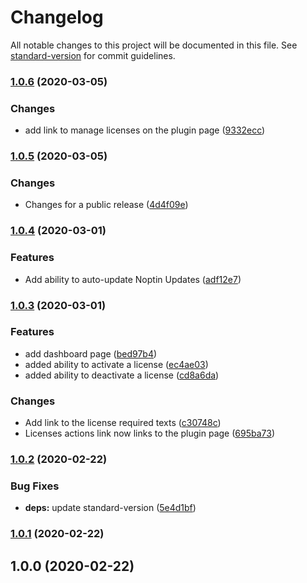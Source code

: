 # Changelog

All notable changes to this project will be documented in this file. See [standard-version](https://github.com/conventional-changelog/standard-version) for commit guidelines.

### [1.0.6](https://github.com/hizzle-co/noptin-updates/compare/v1.0.5...v1.0.6) (2020-03-05)


### Changes

* add link to manage licenses on the plugin page ([9332ecc](https://github.com/hizzle-co/noptin-updates/commit/9332ecc0ccfaa59edda5814abbafe98cee698a2c))

### [1.0.5](https://github.com/hizzle-co/noptin-updates/compare/v1.0.4...v1.0.5) (2020-03-05)


### Changes

* Changes for a public release ([4d4f09e](https://github.com/hizzle-co/noptin-updates/commit/4d4f09ee6d990ec9ffebd8d4044dfc27e7cff77c))

### [1.0.4](https://github.com/hizzle-co/noptin-updates/compare/v1.0.3...v1.0.4) (2020-03-01)


### Features

* Add ability to auto-update Noptin Updates ([adf12e7](https://github.com/hizzle-co/noptin-updates/commit/adf12e752928f203379c94097bc17526b1e7abb0))

### [1.0.3](https://github.com/hizzle-co/noptin-updates/compare/v1.0.2...v1.0.3) (2020-03-01)


### Features

* add dashboard page ([bed97b4](https://github.com/hizzle-co/noptin-updates/commit/bed97b4c5829f33232b4e435c4700cd6db226c8e))
* added ability to activate a license ([ec4ae03](https://github.com/hizzle-co/noptin-updates/commit/ec4ae0396f08cf6deefbbf745e5e53302f3a9dff))
* added ability to deactivate a license ([cd8a6da](https://github.com/hizzle-co/noptin-updates/commit/cd8a6da6e6a02f668866a3c1461b39e5d2fc69e8))


### Changes

* Add link to the license required texts ([c30748c](https://github.com/hizzle-co/noptin-updates/commit/c30748c8fa63bde13c982f0bf418aa5240cd65e1))
* Licenses actions link now links to the plugin page ([695ba73](https://github.com/hizzle-co/noptin-updates/commit/695ba73b12e64af15553f534475c6b7a1a60df2b))

### [1.0.2](https://github.com/hizzle-co/noptin-updates/compare/v1.0.1...v1.0.2) (2020-02-22)


### Bug Fixes

* **deps:** update standard-version ([5e4d1bf](https://github.com/hizzle-co/noptin-updates/commit/5e4d1bf008ba0c4d2efc796bba457e31c08c1735))

### [1.0.1](https://github.com/hizzle-co/noptin-updates/compare/v1.0.0...v1.0.1) (2020-02-22)

## 1.0.0 (2020-02-22)
